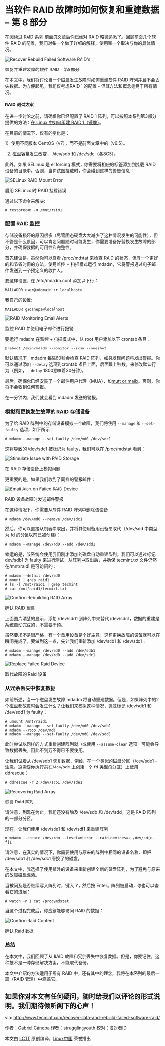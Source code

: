 
当软件 RAID 故障时如何恢复和重建数据 – 第 8 部分
================================================================================

在阅读过 [RAID 系列][1] 前面的文章后你已经对 RAID 略微熟悉了。回顾前面几个软件 RAID 的配置，我们对每一个做了详细的解释，使用哪一个取决与你的具体情况。

![Recover Rebuild Failed Software RAID's](http://www.tecmint.com/wp-content/uploads/2015/10/Recover-Rebuild-Failed-Software-RAID.png)

恢复并重建故障的软件 RAID - 第8部分

在本文中，我们将讨论当一个磁盘发生故障时如何重建软件 RAID 阵列并且不会丢失数据。为方便起见，我们仅考虑RAID 1 的配置 - 但其方法和概念适用于所有情况。

#### RAID 测试方案 ####

在进一步讨论之前，请确保你已经配置了 RAID 1 阵列，可以按照本系列第3部分提供的方法：[在 Linux 中如何组建 RAID 1（镜像）][2]。

在目前的情况下，仅有的变化是：

1）使用不同版本 CentOS（v7），而不是前面文章中的（v6.5）。

2) 磁盘容量发生改变， /dev/sdb 和 /dev/sdc（各8GB）。

此外，如果 SELinux 是 enforcing 模式，你需要将相应的标签添加到挂载 RAID 设备的目录中。否则，当你试图挂载时，你会碰到这样的警告信息：

![SELinux RAID Mount Error](http://www.tecmint.com/wp-content/uploads/2015/10/SELinux-RAID-Mount-Error.png)

启用 SELinux 时 RAID 挂载错误

通过以下命令来解决:

    # restorecon -R /mnt/raid1

### 配置 RAID 监控 ###

存储设备损坏的原因很多（尽管固态硬盘大大减少了这种情况发生的可能性），但不管是什么原因，可以肯定问题随时可能发生，你需要准备好替换发生故障的部分，并确保数据的可用性和完整性。

首先建议是。虽然你可以查看 /proc/mdstat 来检查 RAID 的状态，但有一个更好的和节省时间的方法，使用监控 + 扫描模式运行 mdadm，它将警报通过电子邮件发送到一个预定义的收件人。

要这样设置，在 /etc/mdadm.conf 添加以下行：

    MAILADDR user@<domain or localhost>

我自己的设置:

    MAILADDR gacanepa@localhost

![RAID Monitoring Email Alerts](http://www.tecmint.com/wp-content/uploads/2015/10/RAID-Monitoring-Email-Alerts.png)

监控 RAID 并使用电子邮件进行报警 

要运行 mdadm 在监控 + 扫描模式中，以 root 用户添加以下 crontab 条目：

    @reboot /sbin/mdadm --monitor --scan --oneshot

默认情况下，mdadm 每隔60秒会检查 RAID 阵列，如果发现问题将发出警报。你可以通过添加 `--delay` 选项到crontab 条目上面，后面跟上秒数，来修改默认行为（例如，`--delay` 1800意味着30分钟）。

最后，确保你已经安装了一个邮件用户代理（MUA），如[mutt or mailx][3]。否则，你将不会收到任何警报。

在一分钟内，我们就会看到 mdadm 发送的警报。

### 模拟和更换发生故障的 RAID 存储设备 ###

为了给 RAID 阵列中的存储设备模拟一个故障，我们将使用 `--manage` 和 `--set-faulty` 选项，如下所示：

    # mdadm --manage --set-faulty /dev/md0 /dev/sdc1  

这将导致的 /dev/sdc1 被标记为 faulty，我们可以在 /proc/mdstat 看到：

![Stimulate Issue with RAID Storage](http://www.tecmint.com/wp-content/uploads/2015/10/Stimulate-Issue-with-RAID-Storage.png)

在 RAID 存储设备上模拟问题

更重要的是，如果我们收到了同样的警报邮件：

![Email Alert on Failed RAID Device](http://www.tecmint.com/wp-content/uploads/2015/10/Email-Alert-on-Failed-RAID-Device.png)

RAID 设备故障时发送邮件警报 

在这种情况下，你需要从软件 RAID 阵列中删除该设备：

    # mdadm /dev/md0 --remove /dev/sdc1

然后，你可以直接从机器中取出，并将其使用备用设备来取代（/dev/sdd 中类型为 fd 的分区以前已被创建）：

    # mdadm --manage /dev/md0 --add /dev/sdd1

幸运的是，该系统会使用我们刚才添加的磁盘自动重建阵列。我们可以通过标记 dev/sdb1 为 faulty 来进行测试，从阵列中取出后，并确保 tecmint.txt 文件仍然在/mnt/raid1 是可访问的：

    # mdadm --detail /dev/md0
    # mount | grep raid1
    # ls -l /mnt/raid1 | grep tecmint
    # cat /mnt/raid1/tecmint.txt

![Confirm Rebuilding RAID Array](http://www.tecmint.com/wp-content/uploads/2015/10/Rebuilding-RAID-Array.png)

确认 RAID 重建

上面图片清楚的显示，添加 /dev/sdd1 到阵列中来替代 /dev/sdc1，数据的重建是系统自动完成的，不需要干预。

虽然要求不是很严格，有一个备用设备是个好主意，这样更换故障的设备就可以在瞬间完成了。要做到这一点，先让我们重新添加 /dev/sdb1 和 /dev/sdc1：

    # mdadm --manage /dev/md0 --add /dev/sdb1
    # mdadm --manage /dev/md0 --add /dev/sdc1

![Replace Failed Raid Device](http://www.tecmint.com/wp-content/uploads/2015/10/Replace-Failed-Raid-Device.png)

取代故障的 Raid 设备

### 从冗余丢失中恢复数据 ###

如前所述，当一个磁盘发生故障 mdadm 将自动重建数据。但是，如果阵列中的2个磁盘都故障时会发生什么？让我们来模拟这种情况，通过标记 /dev/sdb1 和 /dev/sdd1 为 faulty：

    # umount /mnt/raid1
    # mdadm --manage --set-faulty /dev/md0 /dev/sdb1
    # mdadm --stop /dev/md0
    # mdadm --manage --set-faulty /dev/md0 /dev/sdd1

此时尝试以同样的方式重新创建阵列就（或使用 `--assume-clean` 选项）可能会导致数据丢失，因此不到万不得已不要使用。


让我们试着从 /dev/sdb1 恢复数据，例如，在一个类似的磁盘分区（/dev/sde1 - 注意，这需要你执行前在/dev/sde 上创建一个 fd 类型的分区）上使用 ddrescue：

    # ddrescue -r 2 /dev/sdb1 /dev/sde1

![Recovering Raid Array](http://www.tecmint.com/wp-content/uploads/2015/10/Recovering-Raid-Array.png)

恢复 Raid 阵列

请注意，到现在为止，我们还没有触及 /dev/sdb 和 /dev/sdd，这是 RAID 阵列的一部分分区。

现在，让我们使用 /dev/sde1 和 /dev/sdf1 来重建阵列：

    # mdadm --create /dev/md0 --level=mirror --raid-devices=2 /dev/sd[e-f]1

请注意，在真实的情况下，你需要使用与原来的阵列中相同的设备名称，即把 /dev/sdb1 和 /dev/sdc1 替换了的磁盘。

在本文中，我选择了使用额外的设备来重新创建全新的磁盘阵列，为了避免与原来的故障磁盘混淆。

当被问及是否继续写入阵列时，键入 Y，然后按 Enter。阵列被启动，你也可以查看它的进展：

    # watch -n 1 cat /proc/mdstat

当这个过程完成后，你应该能够访问 RAID 的数据：

![Confirm Raid Content](http://www.tecmint.com/wp-content/uploads/2015/10/Raid-Content.png)

确认 Raid 数据

### 总结 ###

在本文中，我们回顾了从 RAID 故障和冗余丢失中恢复数据。但是，你要记住，这种技术是一种存储解决方案，不能取代备份。

本文中介绍的方法适用于所有 RAID 中，还有其中的理念，我将在本系列的最后一篇（RAID 管理）中涵盖它。

如果你对本文有任何疑问，随时给我们以评论的形式说明。我们期待倾听阁下的心声！
--------------------------------------------------------------------------------

via: http://www.tecmint.com/recover-data-and-rebuild-failed-software-raid/

作者：[Gabriel Cánepa][a]
译者：[strugglingyouth](https://github.com/strugglingyouth)
校对：[校对者ID](https://github.com/校对者ID)

本文由 [LCTT](https://github.com/LCTT/TranslateProject) 原创编译，[Linux中国](https://linux.cn/) 荣誉推出

[a]:http://www.tecmint.com/author/gacanepa/
[1]:http://www.tecmint.com/understanding-raid-setup-in-linux/
[2]:http://www.tecmint.com/create-raid1-in-linux/
[3]:http://www.tecmint.com/send-mail-from-command-line-using-mutt-command/
